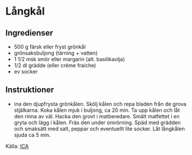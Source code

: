# Långkål

## Ingredienser

* 500 g färsk eller fryst grönkål
* grönsaksbuljong (tärning + vatten)
* 1 1/2 msk smör eller margarin (alt. basilikaolja)
* 1/2 dl grädde (eller créme fraiche)
* ev socker

## Instruktioner

* ina den djupfrysta grönkålen. Skölj kålen och repa bladen från de grova stjälkarna. Koka kålen mjuk i buljong, ca 20 min. Ta upp kålen och låt den rinna av väl. Hacka den grovt i matberedare. Smält matfettet i en gryta och lägg i kålen. Fräs den under omrörning. Späd med grädden och smaksätt med salt, peppar och eventuellt lite socker. Låt långkålen sjuda ca 5 min.

 Källa: [ICA](https://www.ica.se/recept/langkal-1044/)